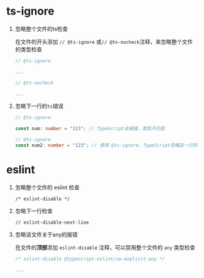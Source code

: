 # ts-ignore

1. 忽略整个文件的ts检查

   在文件的开头添加 `// @ts-ignore` 或`// @ts-nocheck`注释，来忽略整个文件的类型检查

   ```typescript
   // @ts-ignore
   
   ...
   ```

   ```typescript
   // @ts-nocheck
   
   ...
   ```

2. 忽略下一行的`ts`错误

   ```typescript
   // @ts-ignore
   ```

   ```typescript
   const num: number = "123"; // TypeScript会报错，类型不匹配
   
   // @ts-ignore
   const num2: number = "123"; // 使用 @ts-ignore，TypeScript忽略这一行的类型错误
   ```




# eslint

1. 忽略整个文件的 eslint 检查

   `/* eslint-disable */`

2. 忽略下一行检查

   `// eslint-disable-next-line`

3. 忽略该文件关于any的报错

   在文件的**顶部**添加 `eslint-disable` 注释，可以禁用整个文件的 `any` 类型检查

   ```typescript
   /* eslint-disable @typescript-eslint/no-explicit-any */
   
   ...
   ```

   
